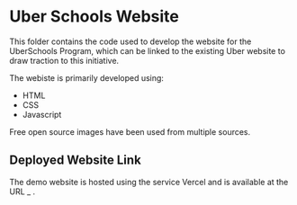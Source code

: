 # Uber Schools Website

This folder contains the code used to develop the website for the UberSchools Program, which can be linked to the existing Uber website to draw traction to this initiative.

The webiste is primarily developed using:
- HTML
- CSS
- Javascript
  
Free open source images have been used from multiple sources. 

## Deployed Website Link

The demo website is hosted using the service Vercel and is available at the URL _ .
